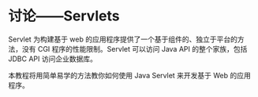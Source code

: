# 讨论——Servlets

Servlet 为构建基于 web 的应用程序提供了一个基于组件的、独立于平台的方法，没有 CGI 程序的性能限制。Servlet 可以访问 Java API 的整个家族，包括 JDBC API 访问企业数据库。 

本教程将用简单易学的方法教你如何使用 Java Servlet 来开发基于 Web 的应用程序。
